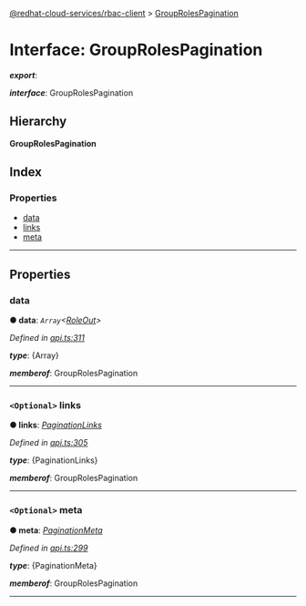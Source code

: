 [@redhat-cloud-services/rbac-client](../README.md) > [GroupRolesPagination](../interfaces/grouprolespagination.md)

# Interface: GroupRolesPagination

*__export__*: 

*__interface__*: GroupRolesPagination

## Hierarchy

**GroupRolesPagination**

## Index

### Properties

* [data](grouprolespagination.md#data)
* [links](grouprolespagination.md#links)
* [meta](grouprolespagination.md#meta)

---

## Properties

<a id="data"></a>

###  data

**● data**: *`Array`<[RoleOut](roleout.md)>*

*Defined in [api.ts:311](https://github.com/RedHatInsights/javascript-clients/blob/master/packages/rbac/api.ts#L311)*

*__type__*: {Array}

*__memberof__*: GroupRolesPagination

___
<a id="links"></a>

### `<Optional>` links

**● links**: *[PaginationLinks](paginationlinks.md)*

*Defined in [api.ts:305](https://github.com/RedHatInsights/javascript-clients/blob/master/packages/rbac/api.ts#L305)*

*__type__*: {PaginationLinks}

*__memberof__*: GroupRolesPagination

___
<a id="meta"></a>

### `<Optional>` meta

**● meta**: *[PaginationMeta](paginationmeta.md)*

*Defined in [api.ts:299](https://github.com/RedHatInsights/javascript-clients/blob/master/packages/rbac/api.ts#L299)*

*__type__*: {PaginationMeta}

*__memberof__*: GroupRolesPagination

___

